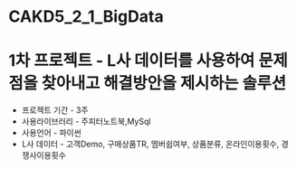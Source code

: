 # CAKD5_2_1_BigData
# 1차 프로젝트 - L사 데이터를 사용하여 문제점을 찾아내고 해결방안을 제시하는 솔루션
- 프로젝트 기간 - 3주
- 사용라이브러리 - 주피터노트북,MySql
- 사용언어 - 파이썬
- L사 데이터 - 고객Demo, 구매상품TR, 멤버쉽여부, 상품분류, 온라인이용횟수, 경쟁사이용횟수
